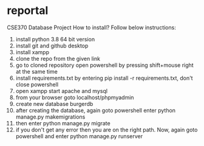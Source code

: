 # reportal
CSE370 Database Project
How to install? Follow below instructions:

1. install python 3.8 64 bit version
2. install git and github desktop
3. install xampp
4. clone the repo from the given link
5. go to cloned repository open powershell by pressing shift+mouse right at the same time
6. install requirements.txt by entering pip install -r requirements.txt, don't close powershell
7. open xampp start apache and mysql
8. from your browser goto localhost/phpmyadmin
9. create new database burgerdb
10. after creating the database, again goto powershell enter python manage.py makemigrations
11. then enter python manage.py migrate
12. if you don't get any error then you are on the right path. Now, again goto powershell and enter python manage.py runserver
